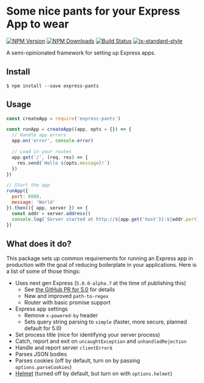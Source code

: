# Some nice pants for your Express App to wear

[![NPM Version](https://img.shields.io/npm/v/express-pants.svg)](https://npmjs.org/package/express-pants)
[![NPM Downloads](https://img.shields.io/npm/dm/express-pants.svg)](https://npmjs.org/package/express-pants)
[![Build Status](https://travis-ci.org/wesleytodd/express-pants.svg?branch=master)](https://travis-ci.org/wesleytodd/express-pants)
[![js-standard-style](https://img.shields.io/badge/code%20style-standard-brightgreen.svg)](https://github.com/standard/standard)

A semi-opinionated framework for setting up Express apps.

## Install

```
$ npm install --save express-pants
```

## Usage

```javascript
const createApp = require('express-pants')

const runApp = createApp((app, opts = {}) => {
  // Handle app errors
  app.on('error', console.error)

  // Load in your routes
  app.get('/', (req, res) => {
    res.send(`Hello ${opts.message}!`)
  })
})

// Start the app
runApp({
  port: 8080,
  message: 'World'
}).then(({ app, server }) => {
  const addr = server.address()
  console.log(`Server started at http://${app.get('host')}:${addr.port}`)
})
```

## What does it do?

This package sets up common requirements for running an Express app in production
with the goal of reducing boilerplate in your applications.  Here is a list of some of those things:

- Uses next gen Express (`5.0.0-alpha.7` at the time of publishing this)
  - See [the GitHub PR for 5.0](https://github.com/expressjs/express/pull/2237) for details
  - New and improved `path-to-regex`
  - Router with basic promise support
- Express app settings
  - Remove `x-powered-by` header
  - Sets query string parsing to `simple` (faster, more secure, planned default for 5.0)
- Set process title (nice for identifying your server process)
- Catch, report and exit on `uncaughtException` and `unhandledRejection`
- Handle and report server `clientError`s
- Parses JSON bodies
- Parses cookies (off by default, turn on by passing `options.parseCookies`)
- [Helmet](https://www.npmjs.com/package/helmet) (turned off by default, but turn on with `options.helmet`)
